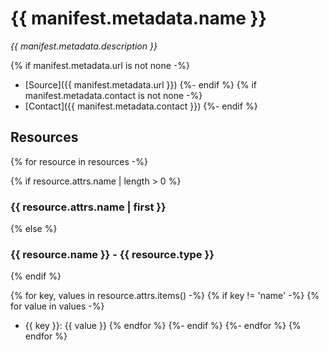 <!--
Copyright Elasticsearch B.V. and/or licensed to Elasticsearch B.V. under one
or more contributor license agreements. See the NOTICE file distributed with
this work for additional information regarding copyright
ownership. Elasticsearch B.V. licenses this file to you under
the Apache License, Version 2.0 (the "License"); you may
not use this file except in compliance with the License.
You may obtain a copy of the License at

	http://www.apache.org/licenses/LICENSE-2.0

Unless required by applicable law or agreed to in writing,
software distributed under the License is distributed on an
"AS IS" BASIS, WITHOUT WARRANTIES OR CONDITIONS OF ANY
KIND, either express or implied.  See the License for the
specific language governing permissions and limitations
under the License.
-->
# {{ manifest.metadata.name }}

*{{ manifest.metadata.description }}*

{% if manifest.metadata.url is not none -%}
* [Source]({{ manifest.metadata.url }})
{%- endif %}
{% if manifest.metadata.contact is not none -%}
* [Contact]({{ manifest.metadata.contact }})
{%- endif %}

## Resources

{% for resource in resources -%}

{% if resource.attrs.name | length > 0 %}
### {{ resource.attrs.name | first }}
{% else %}
### {{ resource.name }} - {{ resource.type }}
{% endif %}

{% for key, values in resource.attrs.items() -%}
{% if key != 'name' -%}
{% for value in values -%}
* {{ key }}: {{ value }}
{% endfor %}
{%- endif %}
{%- endfor %}
{% endfor %}
